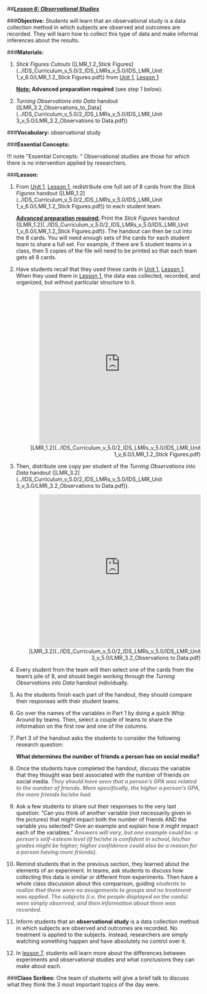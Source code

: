 ##***<u>Lesson 6: Observational Studies</u>***

###**Objective:**
Students will learn that an observational study is a data collection method in which subjects are observed
and outcomes are recorded. They will learn how to collect this type of data and make informal inferences
about the results.

###**Materials:**
1. *Stick Figures Cutouts* ([LMR_1.2_Stick Figures](../IDS_Curriculum_v_5.0/2_IDS_LMRs_v_5.0/IDS_LMR_Unit 1_v_6.0/LMR_1.2_Stick Figures.pdf)) from [Unit 1](../unit1/overview.md), [Lesson 1](../unit1/lesson1.md)

    **<u>Note:</u> Advanced preparation required** (see step 1 below).

2. *Turning Observations into Data* handout ([LMR_3.2_Observations_to_Data](../IDS_Curriculum_v_5.0/2_IDS_LMRs_v_5.0/IDS_LMR_Unit 3_v_5.0/LMR_3.2_Observations to Data.pdf))

###**Vocabulary:**
observational study

###**Essential Concepts:**

!!! note "Essential Concepts: "
    Observational studies are those for which there is no intervention applied by
    researchers.

###**Lesson:**
1. From [Unit 1](../unit1/overview.md), [Lesson 1](../unit1/lesson1.md), redistribute one full set of 8 cards from the *Stick Figures* handout
([LMR_1.2](../IDS_Curriculum_v_5.0/2_IDS_LMRs_v_5.0/IDS_LMR_Unit 1_v_6.0/LMR_1.2_Stick Figures.pdf)) to each student team.

    **<u>Advanced preparation required:</u>** Print the *Stick Figures* handout ([LMR_1.2](../IDS_Curriculum_v_5.0/2_IDS_LMRs_v_5.0/IDS_LMR_Unit 1_v_6.0/LMR_1.2_Stick Figures.pdf)). The handout can
    then be cut into the 8 cards. You will need enough sets of the cards for each student team to
    share a full set. For example, if there are 5 student teams in a class, then 5 copies of the file will
    need to be printed so that each team gets all 8 cards.

2. Have students recall that they used these cards in [Unit 1](../unit1/overview.md), [Lesson 1](../unit1/lesson1.md). When they used them in
[Lesson 1](../unit1/lesson1.md), the data was collected, recorded, and organized, but without particular structure to it.
    <div align="right"><iframe src="https://docs.google.com/viewerng/viewer?url=https://curriculum.idsucla.org/IDS_Curriculum_v_5.0/2_IDS_LMRs_v_5.0/IDS_LMR_Unit 1_v_6.0/LMR_1.2_Stick Figures.pdf&embedded=true" style=" width:420px;height:400px;" frameborder="0"></iframe><br>[LMR_1.2](../IDS_Curriculum_v_5.0/2_IDS_LMRs_v_5.0/IDS_LMR_Unit 1_v_6.0/LMR_1.2_Stick Figures.pdf)</div>

3. Then, distribute one copy per student of the *Turning Observations into Data* handout ([LMR_3.2](../IDS_Curriculum_v_5.0/2_IDS_LMRs_v_5.0/IDS_LMR_Unit 3_v_5.0/LMR_3.2_Observations to Data.pdf)).
    <div align="right"><iframe src="https://docs.google.com/viewerng/viewer?url=https://curriculum.idsucla.org/IDS_Curriculum_v_5.0/2_IDS_LMRs_v_5.0/IDS_LMR_Unit 3_v_5.0/LMR_3.2_Observations to Data.pdf&embedded=true" style=" width:420px;height:400px;" frameborder="0"></iframe><br>[LMR_3.2](../IDS_Curriculum_v_5.0/2_IDS_LMRs_v_5.0/IDS_LMR_Unit 3_v_5.0/LMR_3.2_Observations to Data.pdf)</div>

4. Every student from the team will then select one of the cards from the team’s pile of 8, and should
begin working through the *Turning Observations into Data* handout individually.

5. As the students finish each part of the handout, they should compare their responses with their
student teams.

6. Go over the names of the variables in Part 1 by doing a quick Whip Around by teams. Then,
select a couple of teams to share the information on the first row and one of the columns.

7. Part 3 of the handout asks the students to consider the following research question:

    **What determines the number of friends a person has on social media?**

8. Once the students have completed the handout, discuss the variable that they thought was best
associated with the number of friends on social media. <span style="color:grey">***They should have seen that a person’s
GPA was related to the number of friends. More specifically, the higher a person’s GPA,
the more friends he/she had.***</span>

9. Ask a few students to share out their responses to the very last question: “Can you think of
another variable (not necessarily given in the pictures) that might impact both the number of
friends AND the variable you selected? Give an example and explain how it might impact each of
the variables.” <span style="color:grey">***Answers will vary, but one example could be: a person’s self-esteem level (if he/she is confident in school, his/her grades might be higher; higher confidence could
also be a reason for a person having more friends).***</span>

10. Remind students that in the previous section, they learned about the elements of an experiment.
In teams, ask students to discuss how collecting this data is similar or different from experiments.
Then have a whole class discussion about this comparison, guiding <span style="color:grey">***students to realize that there were no assignments to groups and no treatment was applied. The subjects (i.e. the
people displayed on the cards) were simply observed, and then information about them
was recorded.***</span>

11. Inform students that an **observational study** is a data collection method in which subjects are
observed and outcomes are recorded. No treatment is applied to the subjects. Instead,
researchers are simply watching something happen and have absolutely no control over it.

12. In [lesson 7](lesson7.md), students will learn more about the differences between experiments and
observational studies and what conclusions they can make about each.

###**Class Scribes:**
One team of students will give a brief talk to discuss what they think the 3 most important topics of the
day were.